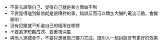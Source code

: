- 不要去設限自己、覺得自己就是某方面做不到
- 不要覺得碰到錯誤就是很糟糕的事，錯誤反而可以增加大腦的電流活動，會變聰明！
- 沒有犯錯就不知道自己的極限在哪裡
- 不要追求短期成效、要重視深度
- 與他人連結合作，不要只想著自己獨力完成，跟別人一起討論會有更好的效果
